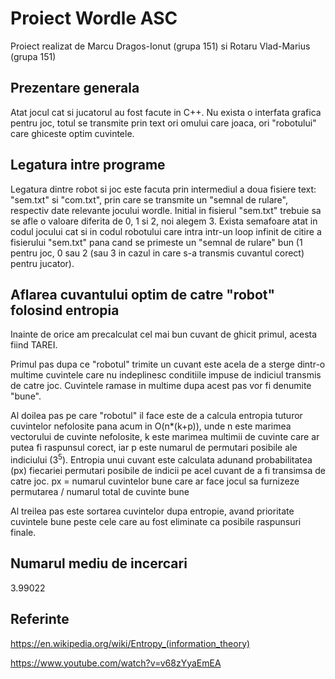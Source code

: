# Proiect Wordle ASC

Proiect realizat de Marcu Dragos-Ionut (grupa 151) si Rotaru Vlad-Marius (grupa 151) 

## Prezentare generala

Atat jocul cat si jucatorul au fost facute in C++. Nu exista o interfata grafica pentru joc, totul se transmite prin text ori omului care joaca, ori "robotului" care ghiceste optim cuvintele.

## Legatura intre programe

Legatura dintre robot si joc este facuta prin intermediul a doua fisiere text: "sem.txt" si "com.txt", prin care se transmite un "semnal de rulare", respectiv date relevante jocului wordle. Initial in fisierul "sem.txt" trebuie sa se afle o valoare diferita de 0, 1 si 2, noi alegem 3. Exista semafoare atat in codul jocului cat si in codul robotului care intra intr-un loop infinit de citire a fisierului "sem.txt" pana cand se primeste un "semnal de rulare" bun (1 pentru joc, 0 sau 2 (sau 3 in cazul in care s-a transmis cuvantul corect) pentru jucator).

## Aflarea cuvantului optim de catre "robot" folosind entropia

Inainte de orice am precalculat cel mai bun cuvant de ghicit primul, acesta fiind TAREI.

Primul pas dupa ce "robotul" trimite un cuvant este acela de a sterge dintr-o multime cuvintele care nu indeplinesc conditiile impuse de indiciul transmis de catre joc. Cuvintele ramase in multime dupa acest pas vor fi denumite "bune".

Al doilea pas pe care "robotul" il face este de a calcula entropia tuturor cuvintelor nefolosite pana acum in O(n*(k+p)), unde n este marimea vectorului de cuvinte nefolosite, k este marimea multimii de cuvinte care ar putea fi raspunsul corect, iar p este numarul de permutari posibile ale indiciului (3<sup>5</sup>). Entropia unui cuvant este calculata adunand probabilitatea (px) fiecariei permutari posibile de indicii pe acel cuvant de a fi transimsa de catre joc.
px = numarul cuvintelor bune care ar face jocul sa furnizeze permutarea / numarul total de cuvinte bune

Al treilea pas este sortarea cuvintelor dupa entropie, avand prioritate cuvintele bune peste cele care au fost eliminate ca posibile raspunsuri finale.

## Numarul mediu de incercari

3.99022

## Referinte 

https://en.wikipedia.org/wiki/Entropy_(information_theory)

https://www.youtube.com/watch?v=v68zYyaEmEA
